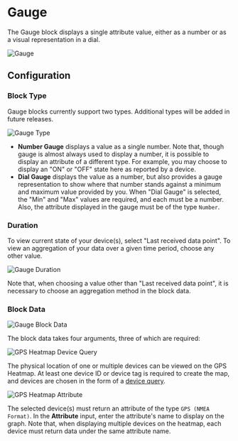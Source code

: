 # Gauge

The Gauge block displays a single attribute value, either as a number or as a visual representation in a dial.

![Gauge](/images/dashboards/gauge-example.png "Gauge")

## Configuration

### Block Type

Gauge blocks currently support two types. Additional types will be added in future releases.

![Gauge Type](/images/dashboards/gauge-block-type.png "Gauge Type")

* **Number Gauge** displays a value as a single number. Note that, though gauge is almost always used to display a number, it is possible to display an attribute of a different type. For example, you may choose to display an "ON" or "OFF" state here as reported by a device.
* **Dial Gauge** displays the value as a number, but also provides a gauge representation to show where that number stands against a minimum and maximum value provided by you. When "Dial Gauge" is selected, the "Min" and "Max" values are required, and each must be a number. Also, the attribute displayed in the gauge must be of the type `Number`.

### Duration

To view current state of your device(s), select "Last received data point". To view an aggregation of your data over a given time period, choose any other value.

![Gauge Duration](/images/dashboards/gauge-duration.png "Gauge Duration")

Note that, when choosing a value other than "Last received data point", it is necessary to choose an aggregation method in the block data.

### Block Data

![Gauge Block Data](/images/dashboards/gauge-block-data.png "Gauge Block Data")

The block data takes four arguments, three of which are required:

![GPS Heatmap Device Query](/images/dashboards/heatmap-device-query.png "GPS Heatmap Device Query")

The physical location of one or multiple devices can be viewed on the GPS Heatmap. At least one device ID or device tag is required to create the map, and devices are chosen in the form of a [device query](/devices/device-queries.md).

![GPS Heatmap Attribute](/images/dashboards/heatmap-attribute.png "GPS Heatmap Attribute")

The selected device(s) must return an attribute of the type `GPS (NMEA Format)`. In the **Attribute** input, enter the attribute's name to display on the graph. Note that, when displaying multiple devices on the heatmap, each device must return data under the same attribute name.

